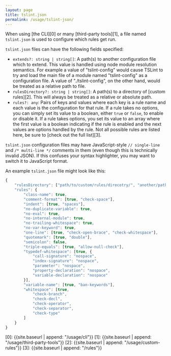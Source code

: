 ```yaml
---
layout: page
title: tslint.json
permalink: /usage/tslint-json/
---
```


When using [the CLI][0] or many [third-party tools][1], a file named `tslint.json` is used to
configure which rules get run.

`tslint.json` files can have the following fields specified:

* `extends?: string | string[]`: 
A path(s) to another configuration file which to extend.
This value is handled using node module resolution semantics.
For example a value of "tslint-config" would cause TSLint to try and load the main file of a module
named "tslint-config" as a configuration file.
A value of "./tslint-config", on the other hand, would be treated as a relative path to file.
* `rulesDirectory?: string | string[]`:
A path(s) to a directory of [custom rules][2]. This will always be treated as a relative or absolute path.
* `rules?: any`: Pairs of keys and values where each key is a rule name and each value is the configuration for that rule.
If a rule takes no options, you can simply set its value to a boolean, either `true` or `false`, to enable or disable it.
If a rule takes options, you set its value to an array where the first value is a boolean indicating if the rule is enabled and the next values are options handled by the rule.
Not all possible rules are listed here, be sure to [check out the full list][3].

`tslint.json` configuration files may have JavaScript-style `// single-line` and `/* multi-line */` comments in them (even though this is technically invalid JSON). If this confuses your syntax highlighter, you may want to switch it to JavaScript format.

An example `tslint.json` file might look like this:

```ts
{
    "rulesDirectory": ["path/to/custom/rules/direcotry/", "another/path/"],
    "rules": {
        "class-name": true,
        "comment-format": [true, "check-space"],
        "indent": [true, "spaces"],
        "no-duplicate-variable": true,
        "no-eval": true,
        "no-internal-module": true,
        "no-trailing-whitespace": true,
        "no-var-keyword": true,
        "one-line": [true, "check-open-brace", "check-whitespace"],
        "quotemark": [true, "double"],
        "semicolon": false,
        "triple-equals": [true, "allow-null-check"],
        "typedef-whitespace": [true, {
            "call-signature": "nospace",
            "index-signature": "nospace",
            "parameter": "nospace",
            "property-declaration": "nospace",
            "variable-declaration": "nospace"
        }],
        "variable-name": [true, "ban-keywords"],
        "whitespace": [true,
            "check-branch",
            "check-decl",
            "check-operator",
            "check-separator",
            "check-type"
        ]
    }
}
```

[0]: {{site.baseurl | append: "/usage/cli"}}
[1]: {{site.baseurl | append: "/usage/third-party-tools"}}
[2]: {{site.baseurl | append: "/usage/custom-rules"}}
[3]: {{site.baseurl | append: "/rules"}}
